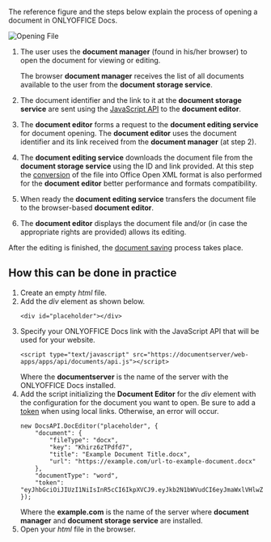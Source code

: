 The reference figure and the steps below explain the process of opening a document in ONLYOFFICE Docs.

![Opening File](/assets/images/editor/opening.svg)

1. The user uses the **document manager** (found in his/her browser) to open the document for viewing or editing.

   The browser **document manager** receives the list of all documents available to the user from the **document storage service**.
2. The document identifier and the link to it at the **document storage service** are sent using the [JavaScript API](/editors/basic) to the **document editor**.
3. The **document editor** forms a request to the **document editing service** for document opening. The **document editor** uses the document identifier and its link received from the **document manager** (at step 2).
4. The **document editing service** downloads the document file from the **document storage service** using the ID and link provided. At this step the [conversion](/editors/conversion) of the file into Office Open XML format is also performed for the **document editor** better performance and formats compatibility.
5. When ready the **document editing service** transfers the document file to the browser-based **document editor**.
6. The **document editor** displays the document file and/or (in case the appropriate rights are provided) allows its editing.

After the editing is finished, the [document saving](/editors/save) process takes place.

## How this can be done in practice

1. Create an empty *html* file.
2. Add the *div* element as shown below.
   ```
   <div id="placeholder"></div>
   ```
3. Specify your ONLYOFFICE Docs link with the JavaScript API that will be used for your website.
   ```
   <script type="text/javascript" src="https://documentserver/web-apps/apps/api/documents/api.js"></script>
   ```
   Where the **documentserver** is the name of the server with the ONLYOFFICE Docs installed.
4. Add the script initializing the **Document Editor** for the *div* element with the configuration for the document you want to open. Be sure to add a [token](/editors/security) when using local links. Otherwise, an error will occur.
   ```
   new DocsAPI.DocEditor("placeholder", {
       "document": {
           "fileType": "docx",
           "key": "Khirz6zTPdfd7",
           "title": "Example Document Title.docx",
           "url": "https://example.com/url-to-example-document.docx"
       },
       "documentType": "word",
       "token": "eyJhbGciOiJIUzI1NiIsInR5cCI6IkpXVCJ9.eyJkb2N1bWVudCI6eyJmaWxlVHlwZSI6ImRvY3giLCJrZXkiOiJLaGlyejZ6VFBkZmQ3IiwidGl0bGUiOiJFeGFtcGxlIERvY3VtZW50IFRpdGxlLmRvY3giLCJ1cmwiOiJodHRwczovL2V4YW1wbGUuY29tL3VybC10by1leGFtcGxlLWRvY3VtZW50LmRvY3gifSwiZG9jdW1lbnRUeXBlIjoid29yZCJ9.7IpEJxdOvBQ0kJ8l6ZegIV4tX5vsPbZZCDDVmcFROXc"
   });
   ```
   Where the **example.com** is the name of the server where **document manager** and **document storage service** are installed.
5. Open your *html* file in the browser.
